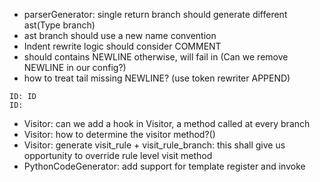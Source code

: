 * parserGenerator: single return branch should generate different ast(Type branch)
* ast branch should use a new name convention
* Indent rewrite logic should consider COMMENT
* should contains NEWLINE otherwise, will fail in (Can we remove NEWLINE in our config?)
* how to treat tail missing NEWLINE? (use token rewriter APPEND)
```
ID: ID
ID:
```

* Visitor: can we add a hook in Visitor, a method called at every branch
* Visitor: how to determine the visitor method?()
* Visitor: generate visit_rule  + visit_rule_branch: this shall give us opportunity to override rule level visit method
* PythonCodeGenerator: add support for template register and invoke
